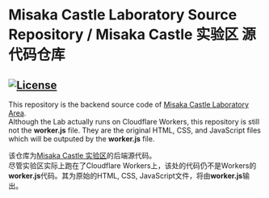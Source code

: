 # Misaka Castle Laboratory Source Repository / Misaka Castle 实验区 源代码仓库
[![License](https://img.shields.io/badge/license-Team123it--MIT%202.0-brightgreen)](https://team123it.org/LICENSE.html)
---
This repository is the backend source code of [Misaka Castle Laboratory Area](https://lab.misakacastle.moe/).  
Although the Lab actually runs on Cloudflare Workers, this repository is still not the **worker.js** file. They are the original HTML, CSS, and JavaScript files which will be outputed by the **worker.js** file.

该仓库为[Misaka Castle 实验区](https://lab.misakacastle.moe/)的后端源代码。  
尽管实验区实际上跑在了Cloudflare Workers上，该处的代码仍不是Workers的**worker.js**代码。其为原始的HTML, CSS, JavaScript文件，将由**worker.js**输出。